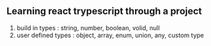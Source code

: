 ## Learning react trypescript through a project

1. build in types : string, number, boolean, volid, null
2. user defined types : object, array, enum, union, any, custom type
